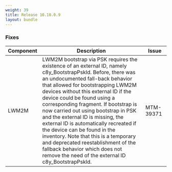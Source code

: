 ```yaml
---
weight: 39
title: Release 10.10.0.9
layout: bundle
---
```



### Fixes

<div><table ><colgroup>
<col style="width: 15%;"><col style="width: 70%;"><col style="width: 15%;"></colgroup>
<thead><tr>
<th>
Component</th>
<th>
Description</th>
<th>
Issue</th>
</tr>
</thead><tbody>

<tr>
<td>
LWM2M</td>
<td > LWM2M bootstrap via PSK requires the existence of an external ID, namely c8y_BootstrapPskId. Before, there was an undocumented fall-back behavior that allowed for bootstrapping LWM2M devices without this external ID if the device could be found using a corresponding fragment. If bootstrap is now carried out using bootstrap in PSK and the external ID is missing, the external ID is automatically recreated if the device can be found in the inventory. Note that this is a temporary and deprecated reestablishment of the fallback behavior which does not remove the need of the external ID c8y_BootstrapPskId.</td>
<td>
MTM-39371</td>
</tr>

</tbody></table></div>
